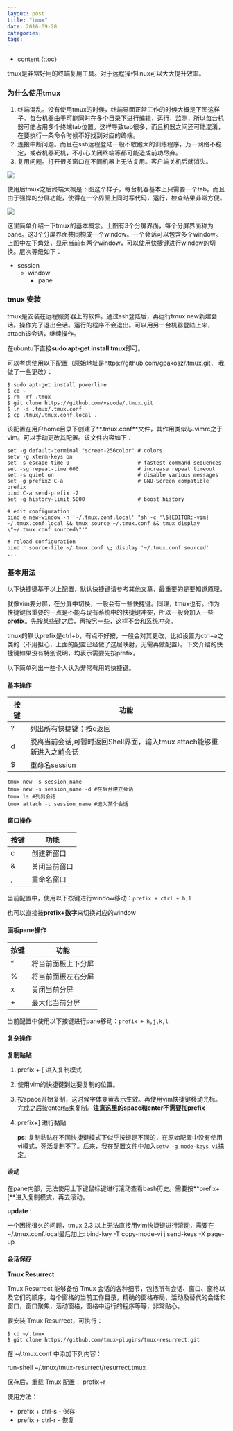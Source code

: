 ```yaml
---
layout: post
title: "tmux"
date: 2016-09-28
categories:
tags:
---
```

* content
{:toc}

tmux是非常好用的终端复用工具。对于远程操作linux可以大大提升效率。




### 为什么使用tmux

1. 终端混乱。没有使用tmux的时候，终端界面正常工作的时候大概是下图这样子。每台机器由于可能同时在多个目录下进行编辑，运行，监测，所以每台机器可能占用多个终端tab位置。这样导致tab很多，而且机器之间还可能混淆，在要执行一条命令时候不好找到对应的终端。
2. 连接中断问题。而且在ssh远程登陆一般不敢跑大的训练程序，万一网络不稳定，或者机器死机，不小心关闭终端等都可能造成前功尽弃。
3. 复用问题。打开很多窗口在不同机器上无法复用。客户端关机后就消失。

![](http://vsooda.github.io/assets/tmux/before_tmux.png)



使用后tmux之后终端大概是下图这个样子，每台机器基本上只需要一个tab。而且由于强悍的分屏功能，使得在一个界面上同时写代码，运行，检查结果非常方便。

![](http://vsooda.github.io/assets/tmux/after_tmux.png)



这里简单介绍一下tmux的基本概念。上图有3个分屏界面，每个分屏界面称为pane。这3个分屏界面共同构成一个window。一个会话可以包含多个window。上图中左下角处，显示当前有两个window，可以使用快捷键进行window的切换。层次等级如下：

* session
  * window
    * pane



### tmux 安装

tmux是安装在远程服务器上的软件。通过ssh登陆后，再运行tmux new新建会话。操作完了退出会话。运行的程序不会退出。可以用另一台机器登陆上来，attach该会话，继续操作。



在ubuntu下直接**sudo apt-get install tmux**即可。

可以考虑使用以下配置（原始地址是https://github.com/gpakosz/.tmux.git， 我做了一些更改）：

```
$ sudo apt-get install powerline
$ cd ~
$ rm -rf .tmux
$ git clone https://github.com/vsooda/.tmux.git
$ ln -s .tmux/.tmux.conf
$ cp .tmux/.tmux.conf.local .
```



该配置在用户home目录下创建了**.tmux.conf**文件，其作用类似与.vimrc之于vim。可以手动更改其配置。该文件内容如下：

```
set -g default-terminal "screen-256color" # colors!
setw -g xterm-keys on
set -s escape-time 0                      # fastest command sequences
set -sg repeat-time 600                   # increase repeat timeout
set -s quiet on                           # disable various messages
set -g prefix2 C-a                        # GNU-Screen compatible prefix
bind C-a send-prefix -2
set -g history-limit 5000                 # boost history

# edit configuration
bind e new-window -n '~/.tmux.conf.local' "sh -c '\${EDITOR:-vim} ~/.tmux.conf.local && tmux source ~/.tmux.conf && tmux display \"~/.tmux.conf sourced\"'"

# reload configuration
bind r source-file ~/.tmux.conf \; display '~/.tmux.conf sourced'
...
```

### 基本用法

以下快捷键基于以上配置，默认快捷键请参考其他文章，最重要的是要知道原理。

就像vim要分屏，在分屏中切换，一般会有一些快捷键。同理，tmux也有。作为快捷键很重要的一点是不能与现有系统中的快捷键冲突，所以一般会加入一些**prefix**。先按某些键之后，再按另一些，这样不会和系统冲突。

tmux的默认prefix是ctrl+b，有点不好按，一般会对其更改，比如设置为ctrl+a之类的（不用担心，上面的配置已经做了这层映射，无需再做配置）。下文介绍的快捷键如果没有特别说明，均表示需要先按prefix。

以下简单列出一些个人认为非常有用的快捷键。

#### 基本操作

| 按键   | 功能    |
| ---- | --------------------------- |
| ?    | 列出所有快捷键；按q返回    |
| d    | 脱离当前会话,可暂时返回Shell界面，输入tmux attach能够重新进入之前会话 |
| $    | 重命名session            |

```
tmux new -s session_name
tmux new -s session_name -d #在后台建立会话
tmux ls #列出会话
tmux attach -t session_name #进入某个会话
```

#### 窗口操作

| 按键   | 功能 |
| ---- | ------ |
| c    | 创建新窗口  |
| &    | 关闭当前窗口 |
| , | 重命名窗口|

当前配置中，使用以下按键进行window移动：`prefix + ctrl + h,l`

也可以直接按**prefix+数字**来切换对应的window

#### 面板pane操作

| 按键   | 功能        |
| ---- | --------- |
| “    | 将当前面板上下分屏 |
| %    | 将当前面板左右分屏 |
| x    | 关闭当前分屏    |
| + | 最大化当前分屏|

当前配置中使用以下按键进行pane移动：`prefix + h,j,k,l`


#### 复杂操作

**复制黏贴**

1. prefix + [ 进入复制模式

2. 使用vim的快捷键到达要复制的位置。

3. 按space开始复制，这时候字体变黄表示生效。再使用vim快捷键移动光标。完成之后按enter结束复制。**注意这里的space和enter不需要加prefix**

4. prefix+] 进行黏贴

   **ps**: 复制黏贴在不同快捷键模式下似乎按键是不同的，在原始配置中没有使用vi模式，死活复制不了。后来，我在配置文件中加入`setw -g mode-keys vi`搞定。

#### 滚动

在pane内部，无法使用上下键鼠标键进行滚动查看bash历史。需要按**prefix+[**进入复制模式，再去滚动。

**update** :

一个困扰很久的问题，tmux 2.3 以上无法直接用vim快捷键进行滚动，需要在~/.tmux.conf.local最后加上: bind-key -T copy-mode-vi j send-keys -X page-up 

#### 会话保存

**Tmux Resurrect**

Tmux Resurrect 能够备份 Tmux 会话的各种细节，包括所有会话、窗口、窗格以及它们的顺序，每个窗格的当前工作目录，精确的窗格布局，活动及替代的会话和窗口，窗口聚焦，活动窗格，窗格中运行的程序等等，非常贴心。

要安装 Tmux Resurrect，可执行：

```
$ cd ~/.tmux
$ git clone https://github.com/tmux-plugins/tmux-resurrect.git
```

在 ~/.tmux.conf 中添加下列内容：

run-shell ~/.tmux/tmux-resurrect/resurrect.tmux

保存后，重载 Tmux 配置： prefix+r

使用方法：

* prefix + ctrl-s - 保存
* prefix + ctrl-r - 恢复

